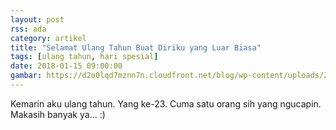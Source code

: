 ```yaml
---
layout: post
rss: ada
category: artikel
title: "Selamat Ulang Tahun Buat Diriku yang Luar Biasa"
tags: [ulang tahun, hari spesial]
date: 2018-01-15 09:00:00
gambar: https://d2o0lqd7mznn7n.cloudfront.net/blog/wp-content/uploads/2015/06/Naruto-Road-to-Ninja-Blog.jpg
---
```


Kemarin aku ulang tahun. Yang ke-23. Cuma satu orang sih yang ngucapin. Makasih banyak ya... :)
